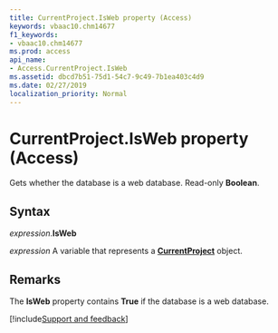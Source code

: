 ```yaml
---
title: CurrentProject.IsWeb property (Access)
keywords: vbaac10.chm14677
f1_keywords:
- vbaac10.chm14677
ms.prod: access
api_name:
- Access.CurrentProject.IsWeb
ms.assetid: dbcd7b51-75d1-54c7-9c49-7b1ea403c4d9
ms.date: 02/27/2019
localization_priority: Normal
---
```



# CurrentProject.IsWeb property (Access)

Gets whether the database is a web database. Read-only **Boolean**.


## Syntax

_expression_.**IsWeb**

_expression_ A variable that represents a **[CurrentProject](Access.CurrentProject.md)** object.


## Remarks

The **IsWeb** property contains **True** if the database is a web database.




[!include[Support and feedback](~/includes/feedback-boilerplate.md)]